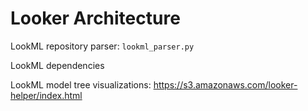 # Looker Architecture

LookML repository parser: `lookml_parser.py`

LookML dependencies

LookML model tree visualizations:
https://s3.amazonaws.com/looker-helper/index.html
